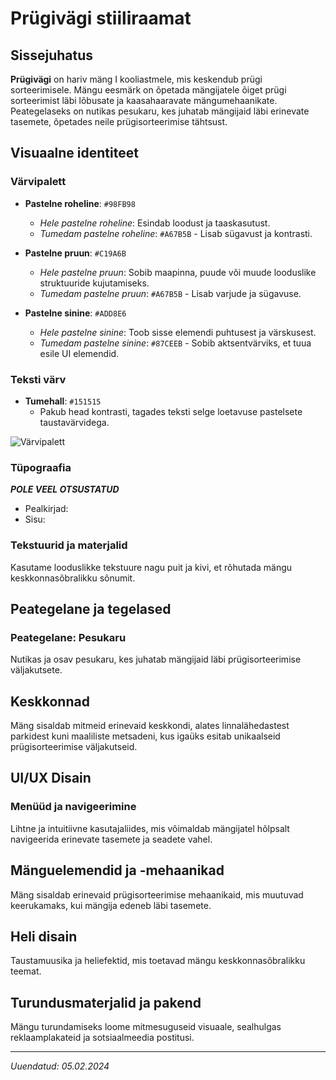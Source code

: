 # Prügivägi stiiliraamat

## Sissejuhatus

**Prügivägi** on hariv mäng I kooliastmele, mis keskendub prügi sorteerimisele. Mängu eesmärk on õpetada mängijatele õiget prügi sorteerimist läbi lõbusate ja kaasahaaravate mängumehaanikate. Peategelaseks on nutikas pesukaru, kes juhatab mängijaid läbi erinevate tasemete, õpetades neile prügisorteerimise tähtsust.

## Visuaalne identiteet

### Värvipalett

- **Pastelne roheline**: `#98FB98`
  - *Hele pastelne roheline*: Esindab loodust ja taaskasutust.
  - *Tumedam pastelne roheline*: `#A67B5B` - Lisab sügavust ja kontrasti.

- **Pastelne pruun**: `#C19A6B`
  - *Hele pastelne pruun*: Sobib maapinna, puude või muude looduslike struktuuride kujutamiseks.
  - *Tumedam pastelne pruun*: `#A67B5B` - Lisab varjude ja sügavuse.

- **Pastelne sinine**: `#ADD8E6`
  - *Hele pastelne sinine*: Toob sisse elemendi puhtusest ja värskusest.
  - *Tumedam pastelne sinine*: `#87CEEB` - Sobib aktsentvärviks, et tuua esile UI elemendid.


### Teksti värv

- **Tumehall**: `#151515`
  - Pakub head kontrasti, tagades teksti selge loetavuse pastelsete taustavärvidega.

![Värvipalett](/assets/images/Värvipalett.png "Värvipalett")

### Tüpograafia

***POLE VEEL OTSUSTATUD***

- Pealkirjad:
- Sisu:

### Tekstuurid ja materjalid

Kasutame looduslikke tekstuure nagu puit ja kivi, et rõhutada mängu keskkonnasõbralikku sõnumit.

## Peategelane ja tegelased

### Peategelane: Pesukaru

Nutikas ja osav pesukaru, kes juhatab mängijaid läbi prügisorteerimise väljakutsete.

## Keskkonnad

Mäng sisaldab mitmeid erinevaid keskkondi, alates linnalähedastest parkidest kuni maaliliste metsadeni, kus igaüks esitab unikaalseid prügisorteerimise väljakutseid.

## UI/UX Disain

### Menüüd ja navigeerimine

Lihtne ja intuitiivne kasutajaliides, mis võimaldab mängijatel hõlpsalt navigeerida erinevate tasemete ja seadete vahel.

## Mänguelemendid ja -mehaanikad

Mäng sisaldab erinevaid prügisorteerimise mehaanikaid, mis muutuvad keerukamaks, kui mängija edeneb läbi tasemete.

## Heli disain

Taustamuusika ja heliefektid, mis toetavad mängu keskkonnasõbralikku teemat.

## Turundusmaterjalid ja pakend

Mängu turundamiseks loome mitmesuguseid visuaale, sealhulgas reklaamplakateid ja sotsiaalmeedia postitusi.

---

*Uuendatud: 05.02.2024*
